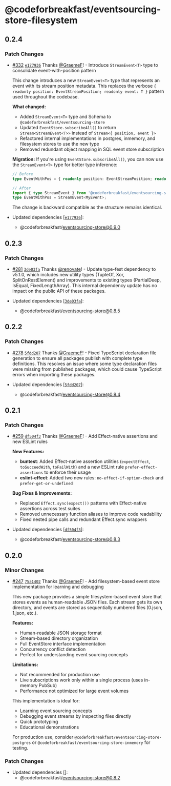 # @codeforbreakfast/eventsourcing-store-filesystem

## 0.2.4

### Patch Changes

- [#332](https://github.com/CodeForBreakfast/eventsourcing/pull/332) [`e177936`](https://github.com/CodeForBreakfast/eventsourcing/commit/e177936ba898dcf8dfdaabbf413cd483cd5b90b7) Thanks [@GraemeF](https://github.com/GraemeF)! - Introduce `StreamEvent<T>` type to consolidate event-with-position pattern

  This change introduces a new `StreamEvent<T>` type that represents an event with its stream position metadata. This replaces the verbose `{ readonly position: EventStreamPosition; readonly event: T }` pattern used throughout the codebase.

  **What changed:**
  - Added `StreamEvent<T>` type and Schema to `@codeforbreakfast/eventsourcing-store`
  - Updated `EventStore.subscribeAll()` to return `Stream<StreamEvent<T>>` instead of `Stream<{ position, event }>`
  - Refactored internal implementations in postgres, inmemory, and filesystem stores to use the new type
  - Removed redundant object mapping in SQL event store subscription

  **Migration:**
  If you're using `EventStore.subscribeAll()`, you can now use the `StreamEvent<T>` type for better type inference:

  ```typescript
  // Before
  type EventWithPos = { readonly position: EventStreamPosition; readonly event: MyEvent };

  // After
  import { type StreamEvent } from '@codeforbreakfast/eventsourcing-store';
  type EventWithPos = StreamEvent<MyEvent>;
  ```

  The change is backward compatible as the structure remains identical.

- Updated dependencies [[`e177936`](https://github.com/CodeForBreakfast/eventsourcing/commit/e177936ba898dcf8dfdaabbf413cd483cd5b90b7)]:
  - @codeforbreakfast/eventsourcing-store@0.9.0

## 0.2.3

### Patch Changes

- [#281](https://github.com/CodeForBreakfast/eventsourcing/pull/281) [`3de03fa`](https://github.com/CodeForBreakfast/eventsourcing/commit/3de03fa652e0b6fde85fd402fb82b33828e9ec95) Thanks [@renovate](https://github.com/apps/renovate)! - Update type-fest dependency to v5.1.0, which includes new utility types (TupleOf, Xor, SplitOnRestElement) and improvements to existing types (PartialDeep, IsEqual, FixedLengthArray). This internal dependency update has no impact on the public API of these packages.

- Updated dependencies [[`3de03fa`](https://github.com/CodeForBreakfast/eventsourcing/commit/3de03fa652e0b6fde85fd402fb82b33828e9ec95)]:
  - @codeforbreakfast/eventsourcing-store@0.8.5

## 0.2.2

### Patch Changes

- [#278](https://github.com/CodeForBreakfast/eventsourcing/pull/278) [`5fdd207`](https://github.com/CodeForBreakfast/eventsourcing/commit/5fdd207a40c5e5f7b6ec8102f28e8d729a56290f) Thanks [@GraemeF](https://github.com/GraemeF)! - Fixed TypeScript declaration file generation to ensure all packages publish with complete type definitions. This resolves an issue where some type declaration files were missing from published packages, which could cause TypeScript errors when importing these packages.

- Updated dependencies [[`5fdd207`](https://github.com/CodeForBreakfast/eventsourcing/commit/5fdd207a40c5e5f7b6ec8102f28e8d729a56290f)]:
  - @codeforbreakfast/eventsourcing-store@0.8.4

## 0.2.1

### Patch Changes

- [#259](https://github.com/CodeForBreakfast/eventsourcing/pull/259) [`df504f3`](https://github.com/CodeForBreakfast/eventsourcing/commit/df504f3658772dbb7f5c6538288d67a7f85a29d2) Thanks [@GraemeF](https://github.com/GraemeF)! - Add Effect-native assertions and new ESLint rules

  **New Features:**
  - **buntest**: Added Effect-native assertion utilities (`expectEffect`, `toSucceedWith`, `toFailWith`) and a new ESLint rule `prefer-effect-assertions` to enforce their usage
  - **eslint-effect**: Added two new rules: `no-effect-if-option-check` and `prefer-get-or-undefined`

  **Bug Fixes & Improvements:**
  - Replaced `Effect.sync(expect())` patterns with Effect-native assertions across test suites
  - Removed unnecessary function aliases to improve code readability
  - Fixed nested pipe calls and redundant Effect.sync wrappers

- Updated dependencies [[`df504f3`](https://github.com/CodeForBreakfast/eventsourcing/commit/df504f3658772dbb7f5c6538288d67a7f85a29d2)]:
  - @codeforbreakfast/eventsourcing-store@0.8.3

## 0.2.0

### Minor Changes

- [#247](https://github.com/CodeForBreakfast/eventsourcing/pull/247) [`75a1402`](https://github.com/CodeForBreakfast/eventsourcing/commit/75a140291015876f34014f264f2d3718bda5fb65) Thanks [@GraemeF](https://github.com/GraemeF)! - Add filesystem-based event store implementation for learning and debugging

  This new package provides a simple filesystem-based event store that stores events as human-readable JSON files. Each stream gets its own directory, and events are stored as sequentially numbered files (0.json, 1.json, etc.).

  **Features:**
  - Human-readable JSON storage format
  - Stream-based directory organization
  - Full EventStore interface implementation
  - Concurrency conflict detection
  - Perfect for understanding event sourcing concepts

  **Limitations:**
  - Not recommended for production use
  - Live subscriptions work only within a single process (uses in-memory PubSub)
  - Performance not optimized for large event volumes

  This implementation is ideal for:
  - Learning event sourcing concepts
  - Debugging event streams by inspecting files directly
  - Quick prototyping
  - Educational demonstrations

  For production use, consider `@codeforbreakfast/eventsourcing-store-postgres` or `@codeforbreakfast/eventsourcing-store-inmemory` for testing.

### Patch Changes

- Updated dependencies []:
  - @codeforbreakfast/eventsourcing-store@0.8.2
